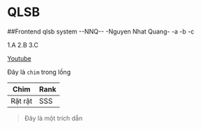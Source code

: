 # QLSB
##Frontend qlsb system
--NNQ--
-Nguyen Nhat Quang-
-a
-b
-c

1.A
2.B
3.C

[Youtube](https://www.youtube.com)

Đây là `chim` trong lồng

Chim|Rank|
|---|----|
|Rặt rặt|SSS|

> Đây là một trích dẫn
